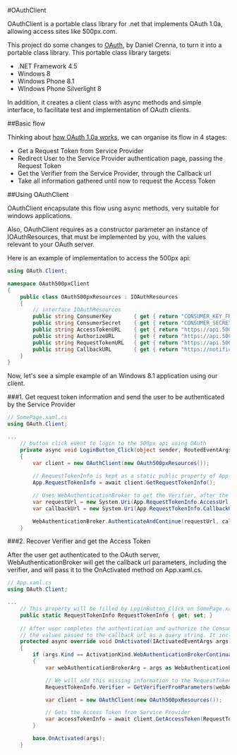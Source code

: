 #OAuthClient

OAuthClient is a portable class library for .net that implements OAuth 1.0a, allowing access sites like 500px.com.

This project do some changes to [OAuth](https://github.com/danielcrenna/oauth), by Daniel Crenna, to turn it into a portable class library. 
This portable class library targets:

* .NET Framework 4.5
* Windows 8
* Windows Phone 8.1
* WIndows Phone Silverlight 8

In addition, it creates a client class with async methods and simple interface, to facilitate test and implementation of OAuth clients.

##Basic flow

Thinking about [how OAuth 1.0a works](http://www.cubrid.org/blog/dev-platform/dancing-with-oauth-understanding-how-authorization-works/), 
we can organise its flow in 4 stages:

* Get a Request Token from Service Provider
* Redirect User to the Service Provider authentication page, passing the Request Token
* Get the Verifier from the Service Provider, through the Callback url
* Take all information gathered until now to request the Access Token

##Using OAuthClient

OAuthClient encapsulate this flow usng async methods, very suitable for windows applications. 

Also, OAuthClient requires as a constructor parameter an instance of IOAuthResources, that must be implemented by you, with the values relevant to
your OAuth server.

Here is an example of implementation to access the 500px api:

```csharp
using OAuth.Client;

namespace OAuth500pxClient
{
    public class OAuth500pxResources : IOAuthResources
    {
        // interface IOAuthResources
        public string ConsumerKey       { get { return "CONSUMER_KEY_FROM_YOUR_500PX_DEV_ACCOUNT"; } }
        public string ConsumerSecret    { get { return "CONSUMER_SECRET_FROM_YOUR_500PX_DEV_ACCOUNT"; } }
        public string AccessTokenURL    { get { return "https://api.500px.com/v1/oauth/access_token"; } }
        public string AuthorizeURL      { get { return "https://api.500px.com/v1/oauth/authorize"; } }
        public string RequestTokenURL   { get { return "https://api.500px.com/v1/oauth/request_token"; } }
        public string CallbackURL       { get { return "https://notification500px.azure-mobile.net/callback"; } }
    }
}
```

Now, let's see a simple example of an Windows 8.1 application using our client.


###1. Get request token information and send the user to be authenticated by the Service Provider

```csharp
// SomePage.xaml.cs
using OAuth.Client;

...
    // button click event to login to the 500px api using OAuth
    private async void LoginButton_Click(object sender, RoutedEventArgs e)
    {
        var client = new OAuthClient(new OAuth500pxResources());
    
        // RequestTokenInfo is kept as a static public property of App.xaml.cs
        App.RequestTokenInfo = await client.GetRequestTokenInfo();

        // Uses WebAuthenticationBroker to get the Verifier, after the user login and authorize you app on 500px
        var requestUrl = new System.Uri(App.RequestTokenInfo.AccessUrl);
        var callbackUrl = new System.Uri(App.RequestTokenInfo.CallbackUrl);

        WebAuthenticationBroker.AuthenticateAndContinue(requestUrl, callbackUrl, null, WebAuthenticationOptions.None);
    }
```

###2. Recover Verifier and get the Access Token

After the user get authenticated to the OAuth server, WebAuthenticationBroker will get the callback url parameters,
including the verifier, and will pass it to the OnActivated method on App.xaml.cs.

```csharp
// App.xaml.cs
using OAuth.Client;

...
    // This property will be filled by LoginButton_Click on SomePage.xaml.cs
    public static RequestTokenInfo RequestTokenInfo { get; set; }
    
    // After user completes the authentication and authorize the Consumer, this method is called with
    // the values passed to the callback url as a query string. It includes the verifier.
    protected async override void OnActivated(IActivatedEventArgs args)
    {
        if (args.Kind == ActivationKind.WebAuthenticationBrokerContinuation)
        {
            var webAuthenticationBrokerArg = args as WebAuthenticationBrokerContinuationEventArgs;

            // We will add this missing information to the RequestTokenInfo
            RequestTokenInfo.Verifier = GetVerifierFromParameters(webAuthenticationBrokerArg.WebAuthenticationResult.ResponseData);

            var client = new OAuthClient(new OAuth500pxResources());

            // Gets the Access Token from Service Provider
            var accessTokenInfo = await client.GetAccessToken(RequestTokenInfo);
        }

        base.OnActivated(args);
    }
```
